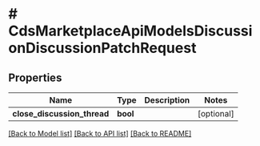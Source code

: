 # # CdsMarketplaceApiModelsDiscussionDiscussionPatchRequest

## Properties

Name | Type | Description | Notes
------------ | ------------- | ------------- | -------------
**close_discussion_thread** | **bool** |  | [optional]

[[Back to Model list]](../../README.md#models) [[Back to API list]](../../README.md#endpoints) [[Back to README]](../../README.md)
